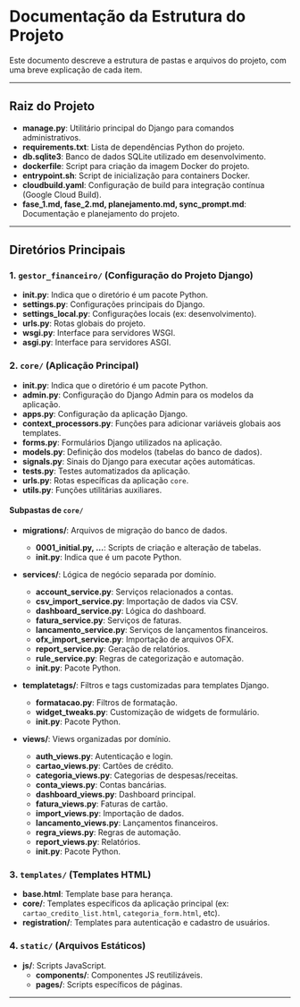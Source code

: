 # Documentação da Estrutura do Projeto

Este documento descreve a estrutura de pastas e arquivos do projeto, com uma breve explicação de cada item.

---

## Raiz do Projeto

- **manage.py**: Utilitário principal do Django para comandos administrativos.
- **requirements.txt**: Lista de dependências Python do projeto.
- **db.sqlite3**: Banco de dados SQLite utilizado em desenvolvimento.
- **dockerfile**: Script para criação da imagem Docker do projeto.
- **entrypoint.sh**: Script de inicialização para containers Docker.
- **cloudbuild.yaml**: Configuração de build para integração contínua (Google Cloud Build).
- **fase_1.md, fase_2.md, planejamento.md, sync_prompt.md**: Documentação e planejamento do projeto.

---

## Diretórios Principais

### 1. `gestor_financeiro/` (Configuração do Projeto Django)
- **__init__.py**: Indica que o diretório é um pacote Python.
- **settings.py**: Configurações principais do Django.
- **settings_local.py**: Configurações locais (ex: desenvolvimento).
- **urls.py**: Rotas globais do projeto.
- **wsgi.py**: Interface para servidores WSGI.
- **asgi.py**: Interface para servidores ASGI.

### 2. `core/` (Aplicação Principal)
- **__init__.py**: Indica que o diretório é um pacote Python.
- **admin.py**: Configuração do Django Admin para os modelos da aplicação.
- **apps.py**: Configuração da aplicação Django.
- **context_processors.py**: Funções para adicionar variáveis globais aos templates.
- **forms.py**: Formulários Django utilizados na aplicação.
- **models.py**: Definição dos modelos (tabelas do banco de dados).
- **signals.py**: Sinais do Django para executar ações automáticas.
- **tests.py**: Testes automatizados da aplicação.
- **urls.py**: Rotas específicas da aplicação `core`.
- **utils.py**: Funções utilitárias auxiliares.

#### Subpastas de `core/`

- **migrations/**: Arquivos de migração do banco de dados.
  - **0001_initial.py, ...**: Scripts de criação e alteração de tabelas.
  - **__init__.py**: Indica que é um pacote Python.

- **services/**: Lógica de negócio separada por domínio.
  - **account_service.py**: Serviços relacionados a contas.
  - **csv_import_service.py**: Importação de dados via CSV.
  - **dashboard_service.py**: Lógica do dashboard.
  - **fatura_service.py**: Serviços de faturas.
  - **lancamento_service.py**: Serviços de lançamentos financeiros.
  - **ofx_import_service.py**: Importação de arquivos OFX.
  - **report_service.py**: Geração de relatórios.
  - **rule_service.py**: Regras de categorização e automação.
  - **__init__.py**: Pacote Python.

- **templatetags/**: Filtros e tags customizadas para templates Django.
  - **formatacao.py**: Filtros de formatação.
  - **widget_tweaks.py**: Customização de widgets de formulário.
  - **__init__.py**: Pacote Python.

- **views/**: Views organizadas por domínio.
  - **auth_views.py**: Autenticação e login.
  - **cartao_views.py**: Cartões de crédito.
  - **categoria_views.py**: Categorias de despesas/receitas.
  - **conta_views.py**: Contas bancárias.
  - **dashboard_views.py**: Dashboard principal.
  - **fatura_views.py**: Faturas de cartão.
  - **import_views.py**: Importação de dados.
  - **lancamento_views.py**: Lançamentos financeiros.
  - **regra_views.py**: Regras de automação.
  - **report_views.py**: Relatórios.
  - **__init__.py**: Pacote Python.

### 3. `templates/` (Templates HTML)
- **base.html**: Template base para herança.
- **core/**: Templates específicos da aplicação principal (ex: `cartao_credito_list.html`, `categoria_form.html`, etc).
- **registration/**: Templates para autenticação e cadastro de usuários.

### 4. `static/` (Arquivos Estáticos)
- **js/**: Scripts JavaScript.
  - **components/**: Componentes JS reutilizáveis.
  - **pages/**: Scripts específicos de páginas.

---